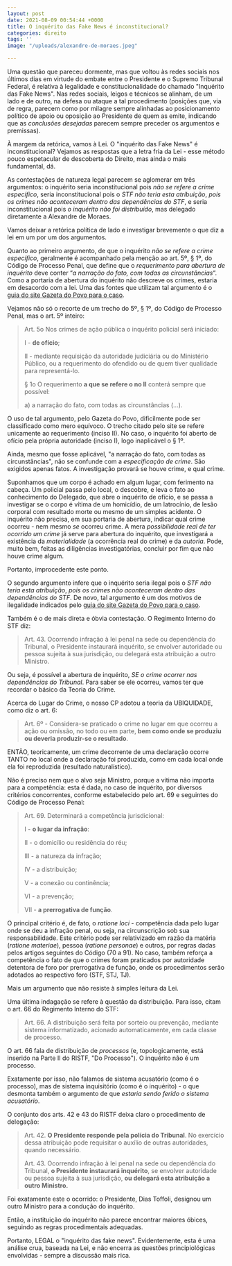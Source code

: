```yaml
---
layout: post
date: 2021-08-09 00:54:44 +0000
title: O inquérito das Fake News é inconstitucional?
categories: direito
tags: ''
image: "/uploads/alexandre-de-moraes.jpeg"

---
```

Uma questão que pareceu dormente, mas que voltou às redes sociais nos últimos dias em virtude do embate entre o Presidente e o Supremo Tribunal Federal, é relativa à legalidade e constitucionalidade do chamado "Inquérito das Fake News". Nas redes sociais, leigos e técnicos se alinham, de um lado e de outro, na defesa ou ataque a tal procedimento (posições que, via de regra, parecem como por milagre sempre alinhadas ao posicionamento político de apoio ou oposição ao Presidente de quem as emite, indicando que as _conclusões desejadas_ parecem sempre preceder os argumentos e premissas).

À margem da retórica, vamos à Lei. O "inquérito das Fake News" é inconstitucional? Vejamos as respostas que a letra fria da Lei - esse método pouco espetacular de descoberta do Direito, mas ainda o mais fundamental, dá.

As contestações de natureza legal parecem se aglomerar em três argumentos: o inquérito seria inconstitucional pois _não se refere a crime específico_, seria inconstitucional pois o _STF não teria esta atribuição_, _pois_ _os crimes não aconteceram dentro das dependências do STF_, e seria inconstitucional pois _o inquérito não foi distribuído_, mas delegado diretamente a Alexandre de Moraes.

Vamos deixar a retórica política de lado e investigar brevemente o que diz a lei em um por um dos argumentos.

Quanto ao primeiro argumento, de que o inquérito _não se refere a crime específico_, geralmente é acompanhado pela menção ao art. 5º, § 1º, do Código de Processo Penal, que define que o _requerimento para abertura de inquérito_ deve conter “_a narração do fato, com todas as circunstâncias_“. Como a portaria de abertura do inquérito não descreve os crimes, estaria em desacordo com a lei. Uma das fontes que utilizam tal argumento é o [guia do site Gazeta do Povo para o caso](https://www.gazetadopovo.com.br/instituto-politeia/inquerito-toffoli-ilegal/ "https://www.gazetadopovo.com.br/instituto-politeia/inquerito-toffoli-ilegal/").

Vejamos não só o recorte de um trecho do 5º, § 1º, do Código de Processo Penal, mas o art. 5º inteiro:

> Art. 5o Nos crimes de ação pública o inquérito policial será iniciado:
>
> I - **de ofício**;
>
> II - mediante requisição da autoridade judiciária ou do Ministério Público, ou a requerimento do ofendido ou de quem tiver qualidade para representá-lo.
>
> § 1o O requerimento **a que se refere o no II** conterá sempre que possível:
>
> a) a narração do fato, com todas as circunstâncias (...).

O uso de tal argumento, pelo Gazeta do Povo, dificilmente pode ser classificado como mero equívoco. O trecho citado pelo site se refere unicamente ao requerimento (inciso II). No caso, o inquérito foi aberto de ofício pela própria autoridade (inciso I), logo inaplicável o § 1º.

Ainda, mesmo que fosse aplicável, "a narração do fato, com todas as circunstâncias", não se confunde com a _especificação de crime_. São exigidos apenas fatos. A investigação provará se houve crime, e qual crime.

Suponhamos que um corpo é achado em algum lugar, com ferimento na cabeça. Um policial passa pelo local, o descobre, e leva o fato ao conhecimento do Delegado, que abre o inquérito de ofício, e se passa a investigar se o corpo é vítima de um homicídio, de um latrocínio, de lesão corporal com resultado morte ou mesmo de um simples acidente. O inquérito não precisa, em sua portaria de abertura, indicar qual crime ocorreu - nem mesmo _se_ ocorreu crime. A mera _possibilidade real de ter ocorrido um crime_ já serve para abertura do inquérito, que investigará a existência da _materialidade_ (a ocorrência real do crime) e da _autoria_. Pode, muito bem, feitas as diligências investigatórias, concluir por fim que não houve crime algum.

Portanto, improcedente este ponto.

O segundo argumento infere que o inquérito seria ilegal pois o _STF não teria esta atribuição_, _pois_ _os crimes não aconteceram dentro das dependências do STF_. De novo, tal argumento é um dos motivos de ilegalidade indicados pelo [guia do site Gazeta do Povo para o caso](https://www.gazetadopovo.com.br/instituto-politeia/inquerito-toffoli-ilegal/ "https://www.gazetadopovo.com.br/instituto-politeia/inquerito-toffoli-ilegal/").

Também é o de mais direta e óbvia contestação. O Regimento Interno do STF diz:

> Art. 43. Ocorrendo infração à lei penal na sede ou dependência do Tribunal, o Presidente instaurará inquérito, se envolver autoridade ou pessoa sujeita à sua jurisdição, ou delegará esta atribuição a outro Ministro.

Ou seja, é possível a abertura de inquérito, _SE o crime ocorrer nas dependências do Tribunal_. Para saber se ele ocorreu, vamos ter que recordar o básico da Teoria do Crime. 

Acerca do Lugar do Crime, o nosso CP adotou a teoria da UBIQUIDADE, como diz o art. 6:

> Art. 6º - Considera-se praticado o crime no lugar em que ocorreu a ação ou omissão, no todo ou em parte, **bem como onde se produziu ou deveria produzir-se o resultado**.

ENTÃO, teoricamente, um crime decorrente de uma declaração ocorre TANTO no local onde a declaração foi produzida, como em cada local onde ela foi reproduzida (resultado naturalístico). 

Não é preciso nem que o alvo seja Ministro, porque a vítima não importa para a competência: esta é dada, no caso de inquérito, por diversos critérios concorrentes, conforme estabelecido pelo art. 69 e seguintes do Código de Processo Penal:

> Art. 69. Determinará a competência jurisdicional:
>
> I - **o lugar da infração**:
>
> II - o domicílio ou residência do réu;
>
> III - a natureza da infração;
>
> IV - a distribuição;
>
> V - a conexão ou continência;
>
> VI - a prevenção;
>
> VII - **a prerrogativa de função**.

O principal critério é, de fato, o _ratione loci_ - competência dada pelo lugar onde se deu a infração penal, ou seja, na circunscrição sob sua responsabilidade. Este critério pode ser relativizado em razão da matéria (_ratione materiae_), pessoa (_ratione personae_) e outros, por regras dadas pelos artigos seguintes do Código (70 a 91). No caso, também reforça a competência o fato de que o crimes foram praticados por autoridade detentora de foro por prerrogativa de função, onde os procedimentos serão adotados ao respectivo foro (STF, STJ, TJ).

Mais um argumento que não resiste à simples leitura da Lei.

Uma última indagação se refere à questão da distribuição. Para isso, citam o art. 66 do Regimento Interno do STF: 

> Art. 66. A distribuição será feita por sorteio ou prevenção, mediante sistema informatizado, acionado automaticamente, em cada classe de processo.

O art. 66 fala de distribuição de _processos_ (e, topologicamente, está inserido na Parte II do RISTF, "Do Processo"). O inquérito não é um processo. 

Exatamente por isso, não falamos de sistema acusatório (como é o processo), mas de sistema inquisitório (como é o inquérito) - o que desmonta também o argumento de que _estaria sendo ferido o sistema acusatório_.

O conjunto dos arts. 42 e 43 do RISTF deixa claro o procedimento de delegação:

> Art. 42. **O Presidente responde pela polícia do Tribunal**. No exercício dessa atribuição pode requisitar o auxílio de outras autoridades, quando necessário. 
>
> Art. 43. Ocorrendo infração à lei penal na sede ou dependência do Tribunal, **o Presidente instaurará inquérito**, se envolver autoridade ou pessoa sujeita à sua jurisdição, **ou delegará esta atribuição a outro Ministro.**

Foi exatamente este o ocorrido: o Presidente, Dias Toffoli, designou um outro Ministro para a condução do inquérito.

Então, a instituição do inquérito não parece encontrar maiores óbices, seguindo as regras procedimentais adequadas.

Portanto, LEGAL o "inquérito das fake news". Evidentemente, esta é uma análise crua, baseada na Lei, e não encerra as questões principiológicas envolvidas - sempre a discussão mais rica.